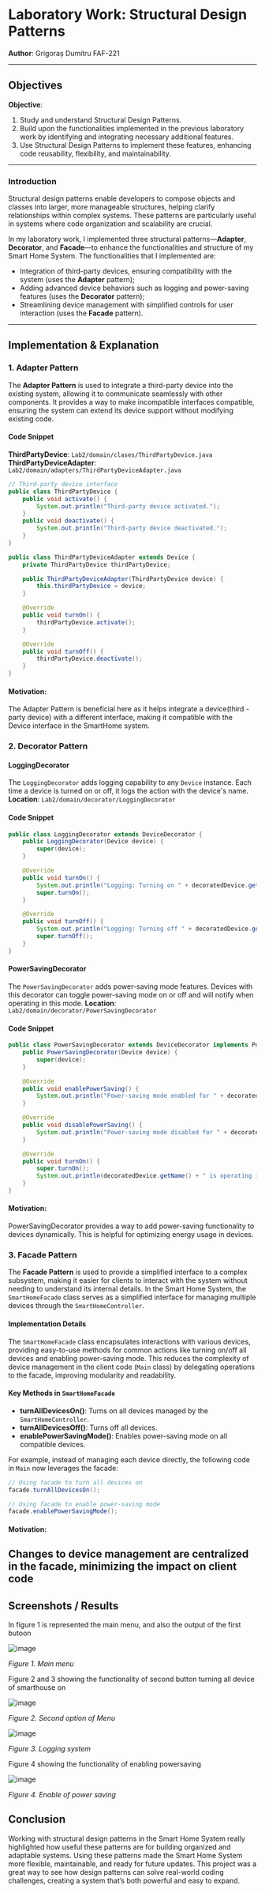 # Laboratory Work: Structural Design Patterns

**Author**: Grigoraș Dumitru FAF-221

---

## Objectives 

**Objective**:
1. Study and understand Structural Design Patterns.
2. Build upon the functionalities implemented in the previous laboratory work by identifying and integrating necessary additional features.
3. Use Structural Design Patterns to implement these features, enhancing code reusability, flexibility, and maintainability.

---

### Introduction
Structural design patterns enable developers to compose objects and classes into larger, more manageable structures, helping clarify relationships within complex systems. These patterns are particularly useful in systems where code organization and scalability are crucial.

In my laboratory work, I implemented three structural patterns—**Adapter**, **Decorator**, and **Facade**—to enhance the functionalities and structure of my Smart Home System. The functionalities that I implemented are:

- Integration of third-party devices, ensuring compatibility with the system (uses the **Adapter** pattern);
- Adding advanced device behaviors such as logging and power-saving features (uses the **Decorator** pattern);
- Streamlining device management with simplified controls for user interaction (uses the **Facade** pattern).

---

## Implementation & Explanation

### 1. **Adapter Pattern**
The **Adapter Pattern** is used to integrate a third-party device into the existing system, allowing it to communicate seamlessly with other components. It provides a way to make incompatible interfaces compatible, ensuring the system can extend its device support without modifying existing code.

#### Code Snippet
**ThirdPartyDevice**: `Lab2/domain/clases/ThirdPartyDevice.java`
**ThirdPartyDeviceAdapter**: `Lab2/domain/adapters/ThirdPartyDeviceAdapter.java`
```java
// Third-party device interface
public class ThirdPartyDevice {
    public void activate() {
        System.out.println("Third-party device activated.");
    }
    public void deactivate() {
        System.out.println("Third-party device deactivated.");
    }
}

public class ThirdPartyDeviceAdapter extends Device {
    private ThirdPartyDevice thirdPartyDevice;

    public ThirdPartyDeviceAdapter(ThirdPartyDevice device) {
        this.thirdPartyDevice = device;
    }

    @Override
    public void turnOn() {
        thirdPartyDevice.activate();
    }

    @Override
    public void turnOff() {
        thirdPartyDevice.deactivate();
    }
}
```
#### Motivation:
The Adapter Pattern is beneficial here as it helps integrate a device(third - party device) with a different interface, making it compatible with the Device interface in the SmartHome system.

### 2. **Decorator Pattern**
#### LoggingDecorator
The `LoggingDecorator` adds logging capability to any `Device` instance. Each time a device is turned on or off, it logs the action with the device's name.
**Location**: `Lab2/domain/decorator/LoggingDecorator`
#### Code Snippet
```java
public class LoggingDecorator extends DeviceDecorator {
    public LoggingDecorator(Device device) {
        super(device);
    }

    @Override
    public void turnOn() {
        System.out.println("Logging: Turning on " + decoratedDevice.getName());
        super.turnOn();
    }

    @Override
    public void turnOff() {
        System.out.println("Logging: Turning off " + decoratedDevice.getName());
        super.turnOff();
    }
}
```
#### PowerSavingDecorator
The `PowerSavingDecorator` adds power-saving mode features. Devices with this decorator can toggle power-saving mode on or off and will notify when operating in this mode.
**Location**: `Lab2/domain/decorator/PowerSavingDecorator`
#### Code Snippet
```java
public class PowerSavingDecorator extends DeviceDecorator implements PowerSavingDevice {
    public PowerSavingDecorator(Device device) {
        super(device);
    }

    @Override
    public void enablePowerSaving() {
        System.out.println("Power-saving mode enabled for " + decoratedDevice.getName());
    }

    @Override
    public void disablePowerSaving() {
        System.out.println("Power-saving mode disabled for " + decoratedDevice.getName());
    }

    @Override
    public void turnOn() {
        super.turnOn();
        System.out.println(decoratedDevice.getName() + " is operating in power-saving mode.");
    }
}
```
#### Motivation:
PowerSavingDecorator provides a way to add power-saving functionality to devices dynamically. This is helpful for optimizing energy usage in devices.

### 3. **Facade Pattern**

The **Facade Pattern** is used to provide a simplified interface to a complex subsystem, making it easier for clients to interact with the system without needing to understand its internal details. In the Smart Home System, the `SmartHomeFacade` class serves as a simplified interface for managing multiple devices through the `SmartHomeController`.

#### Implementation Details
The `SmartHomeFacade` class encapsulates interactions with various devices, providing easy-to-use methods for common actions like turning on/off all devices and enabling power-saving mode. This reduces the complexity of device management in the client code (`Main` class) by delegating operations to the facade, improving modularity and readability.

#### Key Methods in `SmartHomeFacade`
- **turnAllDevicesOn()**: Turns on all devices managed by the `SmartHomeController`.
- **turnAllDevicesOff()**: Turns off all devices.
- **enablePowerSavingMode()**: Enables power-saving mode on all compatible devices.


For example, instead of managing each device directly, the following code in `Main` now leverages the facade:

```java
// Using facade to turn all devices on
facade.turnAllDevicesOn();

// Using facade to enable power-saving mode
facade.enablePowerSavingMode();
```
#### Motivation:
Changes to device management are centralized in the facade, minimizing the impact on client code
---
## Screenshots / Results
In figure 1 is represented the main menu, and also the output of the first butoon

![image](https://github.com/user-attachments/assets/331c147e-18a4-4123-b715-d5e8740a56d6)

_Figure 1. Main menu_

Figure 2 and 3 showing the functionality of second button turning all device of smarthouse on

![image](https://github.com/user-attachments/assets/819243ee-094d-46f0-bca4-31ca02462f41)

_Figure 2. Second option of Menu_

![image](https://github.com/user-attachments/assets/9a184385-14af-4e1d-bd22-6c9c169c4746)

_Figure 3. Logging system_

Figure 4 showing the functionality of enabling powersaving

![image](https://github.com/user-attachments/assets/ddabc9d9-8435-4f50-bb87-b6f5e53026b8)

_Figure 4. Enable of power saving_

## Conclusion
Working with structural design patterns in the Smart Home System really highlighted how useful these patterns are for building organized and adaptable systems.  Using these patterns made the Smart Home System more flexible, maintainable, and ready for future updates. This project was a great way to see how design patterns can solve real-world coding challenges, creating a system that’s both powerful and easy to expand.



